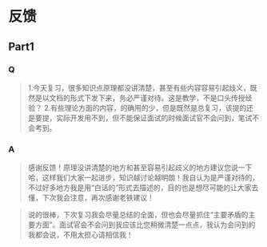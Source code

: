 # 反馈

## Part1

### Q

> 1.今天复习，很多知识点原理都没讲清楚，甚至有些内容容易引起歧义，既然是以文档的形式下发下来，务必严谨对待。这是教学，不是口头传授经验？ 2.有些理论方面的内容，的确用的少，但是既然是总复习，该提的还是要提，实际开发用不到，但不能保证面试的时候面试官不会问到，笔试不会考到。

### A

> 感谢反馈！原理没讲清楚的地方和甚至容易引起歧义的地方建议您说一下哈，这样我们大家一起进步，知识越讨论越明朗！我自认为是严谨对待的，不过好多地方我是用“白话的”形式去描述的，目的也是想尽可能的让大家去懂，下次我会注意，再次感谢老铁建议！

> 说的很棒，下次复习我会尽量总结的全面，但也会尽量抓住“主要矛盾的主要方面”。面试官会不会问到我应该比您稍微清楚一点点，我认为会问到的我都会说，不用太担心请相信我！